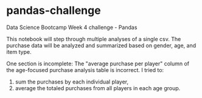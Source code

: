 # pandas-challenge
Data Science Bootcamp Week 4 challenge - Pandas

This notebook will step through multiple analyses of a single csv.
The purchase data will be analyzed and summarized based on gender, age, and item type.

One section is incomplete: 
The "average purchase per player" column of the age-focused purchase analysis table is incorrect.
I tried to:
   1. sum the purchases by each individual player,
   2. average the totaled purchases from all players in each age group.
